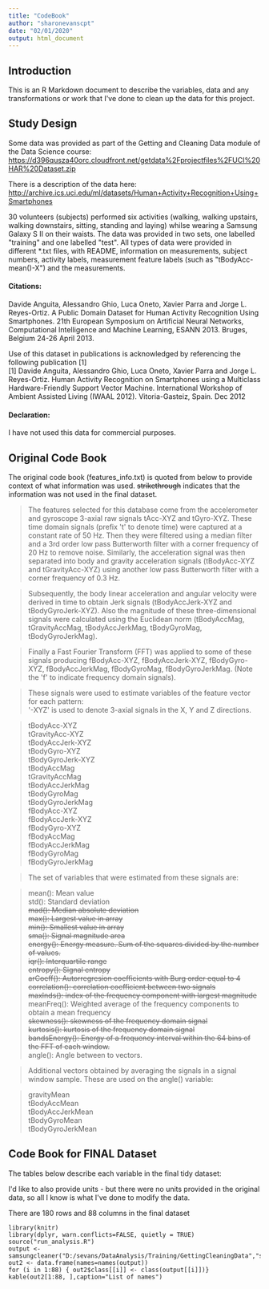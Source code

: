 ```yaml
---  
title: "CodeBook"  
author: "sharonevanscpt"  
date: "02/01/2020"  
output: html_document  
---  
```


## Introduction

This is an R Markdown document to describe the variables, data and any transformations or work that I've done to clean up the data for this project.

## Study Design

Some data was provided as part of the Getting and Cleaning Data module of the Data Science course: <https://d396qusza40orc.cloudfront.net/getdata%2Fprojectfiles%2FUCI%20HAR%20Dataset.zip> 

There is a description of the data here: <http://archive.ics.uci.edu/ml/datasets/Human+Activity+Recognition+Using+Smartphones>

30 volunteers (subjects) performed six activities (walking, walking upstairs, walking downstairs, sitting, standing and laying) whilse wearing a Samsung Galaxy S II on their waists.  The data was provided in two sets, one labelled "training" and one labelled "test".  All types of data were provided in different *.txt files, with README, information on measurements, subject numbers, activity labels, measurement feature labels (such as "tBodyAcc-mean()-X") and the measurements.

#### Citations: 

Davide Anguita, Alessandro Ghio, Luca Oneto, Xavier Parra and Jorge L. Reyes-Ortiz. A Public Domain Dataset for Human Activity Recognition Using Smartphones. 21th European Symposium on Artificial Neural Networks, Computational Intelligence and Machine Learning, ESANN 2013. Bruges, Belgium 24-26 April 2013.  

Use of this dataset in publications is acknowledged by referencing the following publication [1]  
[1] Davide Anguita, Alessandro Ghio, Luca Oneto, Xavier Parra and Jorge L. Reyes-Ortiz. Human Activity Recognition on Smartphones using a Multiclass Hardware-Friendly Support Vector Machine. International Workshop of Ambient Assisted Living (IWAAL 2012). Vitoria-Gasteiz, Spain. Dec 2012

#### Declaration:

I have not used this data for commercial purposes.

## Original Code Book

The original code book (features_info.txt) is quoted from below to provide context of what information was used.  ~~strikethrough~~ indicates that the information was not used in the final dataset.

>The features selected for this database come from the accelerometer and gyroscope 3-axial raw signals tAcc-XYZ and tGyro-XYZ. These time domain signals (prefix 't' to denote time) were captured at a constant rate of 50 Hz. Then they were filtered using a median filter and a 3rd order low pass Butterworth filter with a corner frequency of 20 Hz to remove noise. Similarly, the acceleration signal was then separated into body and gravity acceleration signals (tBodyAcc-XYZ and tGravityAcc-XYZ) using another low pass Butterworth filter with a corner frequency of 0.3 Hz. 

>Subsequently, the body linear acceleration and angular velocity were derived in time to obtain Jerk signals (tBodyAccJerk-XYZ and tBodyGyroJerk-XYZ). Also the magnitude of these three-dimensional signals were calculated using the Euclidean norm (tBodyAccMag, tGravityAccMag, tBodyAccJerkMag, tBodyGyroMag, tBodyGyroJerkMag). 

>Finally a Fast Fourier Transform (FFT) was applied to some of these signals producing fBodyAcc-XYZ, fBodyAccJerk-XYZ, fBodyGyro-XYZ, fBodyAccJerkMag, fBodyGyroMag, fBodyGyroJerkMag. (Note the 'f' to indicate frequency domain signals). 

>These signals were used to estimate variables of the feature vector for each pattern:  
'-XYZ' is used to denote 3-axial signals in the X, Y and Z directions.

>tBodyAcc-XYZ  
tGravityAcc-XYZ  
tBodyAccJerk-XYZ  
tBodyGyro-XYZ  
tBodyGyroJerk-XYZ  
tBodyAccMag  
tGravityAccMag  
tBodyAccJerkMag  
tBodyGyroMag  
tBodyGyroJerkMag  
fBodyAcc-XYZ  
fBodyAccJerk-XYZ  
fBodyGyro-XYZ  
fBodyAccMag  
fBodyAccJerkMag  
fBodyGyroMag  
fBodyGyroJerkMag  

>The set of variables that were estimated from these signals are: 

>mean(): Mean value  
std(): Standard deviation  
~~mad(): Median absolute deviation~~  
~~max(): Largest value in array~~  
~~min(): Smallest value in array~~  
~~sma(): Signal magnitude area~~  
~~energy(): Energy measure. Sum of the squares divided by the number of values.~~  
~~iqr(): Interquartile range~~  
~~entropy(): Signal entropy~~  
~~arCoeff(): Autorregresion coefficients with Burg order equal to 4~~  
~~correlation(): correlation coefficient between two signals~~  
~~maxInds(): index of the frequency component with largest magnitude~~  
meanFreq(): Weighted average of the frequency components to obtain a mean frequency  
~~skewness(): skewness of the frequency domain signal~~  
~~kurtosis(): kurtosis of the frequency domain signal~~  
~~bandsEnergy(): Energy of a frequency interval within the 64 bins of the FFT of each window.~~  
angle(): Angle between to vectors.  

>Additional vectors obtained by averaging the signals in a signal window sample. These are used on the angle() variable:

>gravityMean  
tBodyAccMean  
tBodyAccJerkMean  
tBodyGyroMean  
tBodyGyroJerkMean  

## Code Book for FINAL Dataset

The tables below describe each variable in the final tidy dataset:

I'd like to also provide units - but there were no units provided in the original data, so all I know is what I've done to modify the data.

There are 180 rows and 88 columns in the final dataset

```{r echo=FALSE, results='asis'}
library(knitr)
library(dplyr, warn.conflicts=FALSE, quietly = TRUE)
source("run_analysis.R")
output <- samsungcleaner("D:/sevans/DataAnalysis/Training/GettingCleaningData","samsunoutputdata.txt")
out2 <- data.frame(names=names(output))
for (i in 1:88) { out2$class[[i]] <- class(output[[i]])}
kable(out2[1:88, ],caption="List of names")
```
